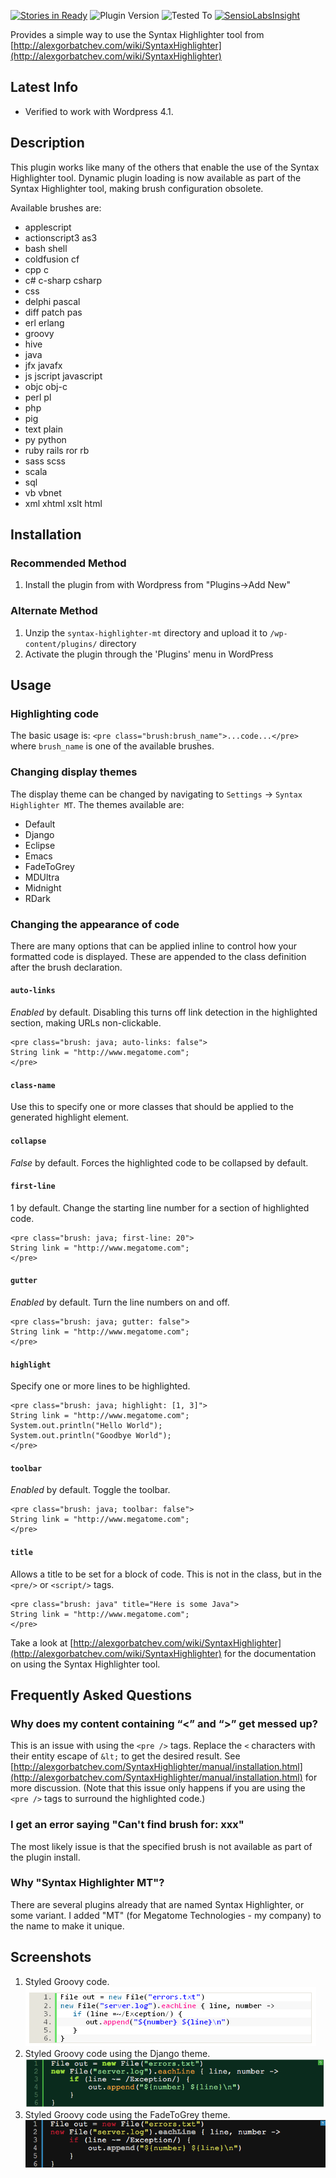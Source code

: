 [![Stories in Ready](https://badge.waffle.io/iamthechad/syntaxhighlightermt.png?label=ready&title=Ready)](https://waffle.io/iamthechad/syntaxhighlightermt)
![Plugin Version](https://img.shields.io/wordpress/plugin/v/syntax-highlighter-mt.svg)
![Tested To](https://img.shields.io/wordpress/v/syntax-highlighter-mt.svg)
[![SensioLabsInsight](https://insight.sensiolabs.com/projects/b3441f83-877b-4039-9853-2ca7e4835aee/mini.png)](https://insight.sensiolabs.com/projects/b3441f83-877b-4039-9853-2ca7e4835aee)

Provides a simple way to use the Syntax Highlighter tool from [http://alexgorbatchev.com/wiki/SyntaxHighlighter](http://alexgorbatchev.com/wiki/SyntaxHighlighter)

## Latest Info

* Verified to work with Wordpress 4.1.

## Description

This plugin works like many of the others that enable the use of the Syntax Highlighter tool. Dynamic plugin loading
is now available as part of the Syntax Highlighter tool, making brush configuration obsolete.

Available brushes are:

* applescript
* actionscript3 as3
* bash shell
* coldfusion cf
* cpp c
* c# c-sharp csharp
* css
* delphi pascal
* diff patch pas
* erl erlang
* groovy
* hive
* java
* jfx javafx
* js jscript javascript
* objc obj-c
* perl pl
* php
* pig
* text plain
* py python
* ruby rails ror rb
* sass scss
* scala
* sql
* vb vbnet
* xml xhtml xslt html

## Installation

### Recommended Method

1. Install the plugin from with Wordpress from "Plugins->Add New"

### Alternate Method

1. Unzip the `syntax-highlighter-mt` directory and upload it to `/wp-content/plugins/` directory
1. Activate the plugin through the 'Plugins' menu in WordPress

## Usage

### Highlighting code
The basic usage is: `<pre class="brush:brush_name">...code...</pre>` where `brush_name` is one of the available brushes.

### Changing display themes

The display theme can be changed by navigating to `Settings` -> `Syntax Highlighter MT`. The themes available are:

* Default
* Django
* Eclipse
* Emacs
* FadeToGrey
* MDUltra
* Midnight
* RDark

### Changing the appearance of code
There are many options that can be applied inline to control how your formatted code is displayed. These are appended to the class definition after the brush declaration.

#### `auto-links`

*Enabled* by default. Disabling this turns off link detection in the highlighted section, making URLs non-clickable.

    <pre class="brush: java; auto-links: false">
    String link = "http://www.megatome.com";
    </pre>

#### `class-name`

Use this to specify one or more classes that should be applied to the generated highlight element.

#### `collapse`

*False* by default. Forces the highlighted code to be collapsed by default.

#### `first-line`

1 by default. Change the starting line number for a section of highlighted code.

    <pre class="brush: java; first-line: 20">
    String link = "http://www.megatome.com";
    </pre>

#### `gutter`

*Enabled* by default. Turn the line numbers on and off.

    <pre class="brush: java; gutter: false">
    String link = "http://www.megatome.com";
    </pre>

#### `highlight`

Specify one or more lines to be highlighted.

    <pre class="brush: java; highlight: [1, 3]">
    String link = "http://www.megatome.com";
    System.out.println("Hello World");
    System.out.println("Goodbye World");
    </pre>

#### `toolbar`

*Enabled* by default. Toggle the toolbar.

    <pre class="brush: java; toolbar: false">
    String link = "http://www.megatome.com";
    </pre>

#### `title`

Allows a title to be set for a block of code. This is not in the class, but in the `<pre/>` or `<script/>` tags.

    <pre class="brush: java" title="Here is some Java">
    String link = "http://www.megatome.com";
    </pre>

Take a look at [http://alexgorbatchev.com/wiki/SyntaxHighlighter](http://alexgorbatchev.com/wiki/SyntaxHighlighter) for the documentation on using the Syntax Highlighter tool.

## Frequently Asked Questions

### Why does my content containing “<” and “>” get messed up?
This is an issue with using the `<pre />` tags. Replace the `<` characters with their entity escape of `&lt;` to get the desired result.
See [http://alexgorbatchev.com/SyntaxHighlighter/manual/installation.html](http://alexgorbatchev.com/SyntaxHighlighter/manual/installation.html) for more discussion.
(Note that this issue only happens if you are using the `<pre />` tags to surround the highlighted code.)

### I get an error saying "Can't find brush for: xxx"

The most likely issue is that the specified brush is not available as part of the plugin install. 

### Why "Syntax Highlighter MT"?

There are several plugins already that are named Syntax Highlighter, or some variant. I added "MT" (for Megatome Technologies - my company) to the name to make it unique.

## Screenshots

1. Styled Groovy code.
![Styled Groovy Code](https://github.com/iamthechad/syntaxhighlightermt/blob/master/screenshot-1.png?raw=true "Styled Groovy Code")
2. Styled Groovy code using the Django theme.
![Styled Groovy Code using the Django theme](https://github.com/iamthechad/syntaxhighlightermt/blob/master/screenshot-2.png?raw=true "Styled Groovy Code using the Django theme")
3. Styled Groovy code using the FadeToGrey theme.
![Styled Groovy Code usin gthe FadeToGrey theme](https://github.com/iamthechad/syntaxhighlightermt/blob/master/screenshot-3.png?raw=true "Styled Groovy Code using the FadeToGrey theme")
